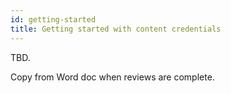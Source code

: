 ```yaml
---
id: getting-started
title: Getting started with content credentials
---
```


TBD.

Copy from Word doc when reviews are complete.
